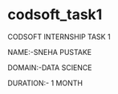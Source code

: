 # codsoft_task1

CODSOFT INTERNSHIP TASK 1

NAME:-SNEHA PUSTAKE

DOMAIN:-DATA SCIENCE

DURATION:- 1 MONTH
